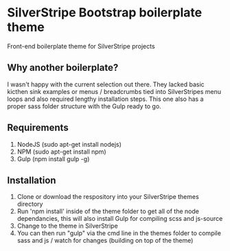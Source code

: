 # SilverStripe Bootstrap boilerplate theme
Front-end boilerplate theme for SilverStripe projects

## Why another boilerplate?
I wasn't happy with the current selection out there. They lacked basic kicthen sink examples or menus / breadcrumbs tied into SilverStripes menu loops and also required lengthy installation steps. This one also has a proper sass folder structure with the Gulp ready to go.

## Requirements
1. NodeJS (sudo apt-get install nodejs)
2. NPM (sudo apt-get install npm)
2. Gulp (npm install gulp -g)

## Installation
1. Clone or download the respository into your SilverStripe themes directory
2. Run 'npm install' inside of the theme folder to get all of the node dependancies, this will also install Gulp for compiling scss and js-source
3. Change to the theme in SilverStripe
4. You can then run "gulp" via the cmd line in the themes folder to compile sass and js / watch for changes (building on top of the theme)
